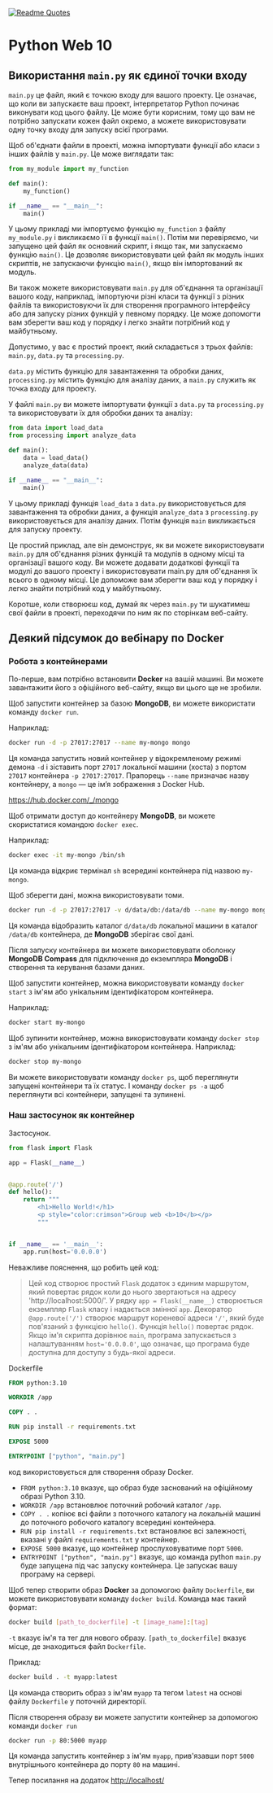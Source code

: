 [![Readme Quotes](https://quotes-github-readme.vercel.app/api?type=horizontal&theme=white)](https://github.com/sanyavas/github-readme-quotes)
<br>
# Python Web 10

## Використання `main.py` як єдиної точки входу

`main.py` це файл, який є точкою входу для вашого проекту. Це означає, що коли ви запускаєте ваш проект, інтерпретатор Python починає виконувати код цього файлу. Це може бути корисним, тому що вам не потрібно запускати кожен файл окремо, а можете використовувати одну точку входу для запуску всієї програми.

Щоб об'єднати файли в проекті, можна імпортувати функції або класи з інших файлів у `main.py`. Це може виглядати так:

```python
from my_module import my_function

def main():
    my_function()

if __name__ == "__main__":
    main()
```

У цьому прикладі ми імпортуємо функцію `my_function` з файлу `my_module.py` і викликаємо її в функції `main()`. Потім ми перевіряємо, чи запущено цей файл як основний скрипт, і якщо так, ми запускаємо функцію `main()`. Це дозволяє використовувати цей файл як модуль інших скриптів, не запускаючи функцію `main()`, якщо він імпортований як модуль.

Ви також можете використовувати `main.py` для об'єднання та організації вашого коду, наприклад, імпортуючи різні класи та функції з різних файлів та використовуючи їх для створення програмного інтерфейсу або для запуску різних функцій у певному порядку. Це може допомогти вам зберегти ваш код у порядку і легко знайти потрібний код у майбутньому.

Допустимо, у вас є простий проект, який складається з трьох файлів: `main.py`, `data.py` та `processing.py`.

`data.py` містить функцію для завантаження та обробки даних, `processing.py` містить функцію для аналізу даних, а `main.py` служить як точка входу для проекту.

У файлі `main.py` ви можете імпортувати функції з `data.py` та `processing.py` та використовувати їх для обробки даних та аналізу:

```python
from data import load_data
from processing import analyze_data

def main():
    data = load_data()
    analyze_data(data)

if __name__ == "__main__":
    main()
```

У цьому прикладі функція `load_data` з `data.py` використовується для завантаження та обробки даних, а функція `analyze_data` з `processing.py` використовується для аналізу даних. Потім функція `main` викликається для запуску проекту.

Це простий приклад, але він демонструє, як ви можете використовувати `main.py` для об'єднання різних функцій та модулів в одному місці та організації вашого коду. Ви можете додавати додаткові функції та модулі до вашого проекту і використовувати main.py для об'єднання їх всього в одному місці. Це допоможе вам зберегти ваш код у порядку і легко знайти потрібний код у майбутньому.

Коротше, коли створюєш код, думай як через `main.py` ти шукатимеш свої файли в 
проекті, переходячи по ним як по сторінкам веб-сайту.

## Деякий підсумок до вебінару по Docker

### Робота з контейнерами

По-перше, вам потрібно встановити **Docker** на вашій машині. Ви можете завантажити його з офіційного веб-сайту, якщо ви цього ще не зробили.

Щоб запустити контейнер за базою **MongoDB**, ви можете використати команду `docker run`.

Наприклад:

```bash
docker run -d -p 27017:27017 --name my-mongo mongo
```

Ця команда запустить новий контейнер у відокремленому режимі демона `-d` і зіставить порт `27017` локальної машини (хоста) з портом `27017` контейнера `-p 27017:27017`. Прапорець `--name` призначає назву контейнеру, а `mongo` — це ім’я зображення з Docker Hub.

<https://hub.docker.com/_/mongo>

Щоб отримати доступ до контейнеру **MongoDB**, ви можете скористатися командою `docker exec`.

Наприклад:

```bash
docker exec -it my-mongo /bin/sh
```

Ця команда відкриє термінал `sh` всередині контейнера під назвою `my-mongo`.

Щоб зберегти дані, можна використовувати томи.

```bash
docker run -d -p 27017:27017 -v d/data/db:/data/db --name my-mongo mongo
```

Ця команда відобразить каталог `d/data/db` локальної машини в каталог `/data/db` контейнера, де **MongoDB** зберігає свої дані.

Після запуску контейнера ви можете використовувати оболонку **MongoDB Compass** для підключення до екземпляра **MongoDB** і створення та керування базами даних.

Щоб запустити контейнер, можна використовувати команду `docker start` з ім'ям або унікальним ідентифікатором контейнера.

Наприклад:

```bash
docker start my-mongo
```

Щоб зупинити контейнер, можна використовувати команду `docker stop` з ім'ям або унікальним ідентифікатором контейнера. Наприклад:

```bash
docker stop my-mongo
```

Ви можете використовувати команду `docker ps`, щоб переглянути запущені контейнери та їх статус. І команду `docker ps -a` щоб переглянути всі контейнери, запущені та зупинені.

### Наш застосунок як контейнер

Застосунок.

```python
from flask import Flask

app = Flask(__name__)


@app.route('/')
def hello():
    return """
        <h1>Hello World!</h1>
        <p style="color:crimson">Group web <b>10</b></p>
        """


if __name__ == '__main__':
    app.run(host='0.0.0.0')
```

Неважливе пояснення, що робить цей код:

>Цей код створює простий `Flask` додаток з єдиним маршрутом, який повертає рядок коли до нього звертаються на адресу 'http://localhost:5000/'.
>У рядку `app = Flask(__name__)` створюється екземпляр `Flask` класу і надається змінної `app`.
> Декоратор `@app.route('/')` створює маршрут кореневої адреси `'/'`, який буде пов'язаний з функцією `hello()`. Функція `hello()` повертає рядок.
> Якщо ім'я скрипта дорівнює `main`, програма запускається з налаштуванням `host='0.0.0.0'`, що означає, що програма буде доступна для доступу з будь-якої адреси.

Dockerfile

```dockerfile
FROM python:3.10

WORKDIR /app

COPY . .

RUN pip install -r requirements.txt

EXPOSE 5000

ENTRYPOINT ["python", "main.py"]
```

 код використовується для створення образу Docker.

- `FROM python:3.10` вказує, що образ буде заснований на офіційному образі Python 3.10.
- `WORKDIR /app` встановлює поточний робочий каталог `/app`.
- `COPY . .`  копіює всі файли з поточного каталогу на локальній машині до поточного робочого каталогу всередині контейнера.
- `RUN pip install -r requirements.txt` встановлює всі залежності, вказані у файлі `requirements.txt` у контейнер.
- `EXPOSE 5000` вказує, що контейнер прослуховуватиме порт `5000`.
- `ENTRYPOINT ["python", "main.py"]` вказує, що команда python `main.py` буде запущена під час запуску контейнера. Це запускає вашу програму на сервері.

Щоб тепер створити образ **Docker** за допомогою файлу `Dockerfile`, ви можете використовувати команду `docker build`. Команда має такий формат:

```bash
docker build [path_to_dockerfile] -t [image_name]:[tag]
```

`-t` вказує ім'я та тег для нового образу.
`[path_to_dockerfile]` вказує місце, де знаходиться файл `Dockerfile`.

Приклад:

```bash
docker build . -t myapp:latest
```

Ця команда створить образ з ім'ям `myapp` та тегом `latest` на основі файлу `Dockerfile` у поточній директорії.

Після створення образу ви можете запустити контейнер за допомогою команди `docker run`

```bash
docker run -p 80:5000 myapp
```

Ця команда запустить контейнер з ім'ям `myapp`, прив'язавши порт `5000` внутрішнього контейнера до порту `80` на машині.

Тепер посилання на додаток <http://localhost/>
